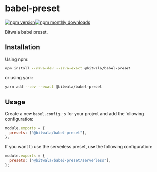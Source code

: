 # babel-preset

[![npm version](https://badge.fury.io/js/%40bitwala%2Fbabel-preset.svg)](https://badge.fury.io/js/%40bitwala%2Fbabel-preset)[![npm monthly downloads](https://img.shields.io/npm/dm/%40bitwala%2Fbabel-preset.svg)](https://img.shields.io/npm/dm/%40bitwala%2Fbabel-preset.svg)

Bitwala babel preset.

## Installation

Using npm:

```sh
npm install --save-dev --save-exact @bitwala/babel-preset
```

or using yarn:

```sh
yarn add --dev --exact @bitwala/babel-preset
```

## Usage

Create a new `babel.config.js` for your project and add the following configuration:

```js
module.exports = {
  presets: ["@bitwala/babel-preset"],
};
```

If you want to use the serverless preset, use the following configuration:

```js
module.exports = {
  presets: ["@bitwala/babel-preset/serverless"],
};
```
